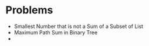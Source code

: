 # Problems
- Smallest Number that is not a Sum of a Subset of List
- Maximum Path Sum in Binary Tree
-

